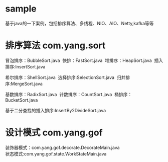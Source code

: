 # sample
基于java的一下案例，包括排序算法、多线程、NIO、AIO、Netty,kafka等等

# 排序算法  com.yang.sort     

冒泡排序：BubbleSort.java&nbsp;&nbsp;快排：FastSort.java&nbsp;&nbsp;堆排序：HeapSort.java&nbsp;&nbsp;插入排序:InsertSort.java       
                                                                                                                           
希尔排序：ShellSort.java&nbsp;&nbsp;选择排序:SelectionSort.java&nbsp;&nbsp;归并排序:MergeSort.java      
  
基数排序：RadixSort.java&nbsp;&nbsp;计数排序：CountSort.java&nbsp;&nbsp;桶排序：BucketSort.java                                            
                                                                                                          
基于二分查找的插入排序:InsertBy2DivideSort.java


# 设计模式  com.yang.gof                                                                                   
装饰器模式：com.yang.gof.decorate.DecorateMain.java                                                                      
状态模式:com.yang.gof.state.WorkStateMain.java                                                                          
